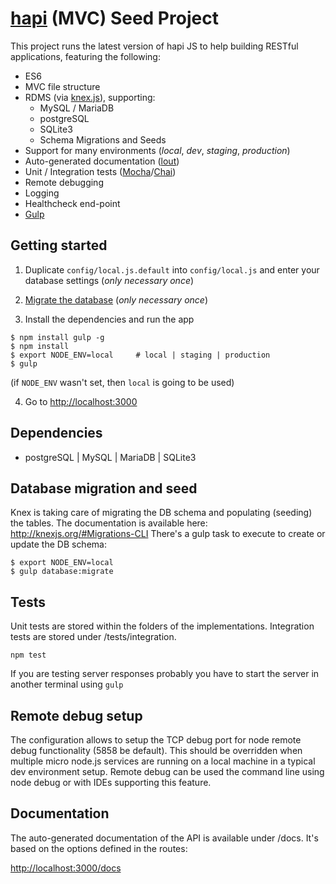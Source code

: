 # [hapi] (MVC) Seed Project

This project runs the latest version of hapi JS to help building RESTful applications, featuring the following:

- ES6
- MVC file structure
- RDMS (via [knex.js]), supporting:
  - MySQL / MariaDB
  - postgreSQL
  - SQLite3
  - Schema Migrations and Seeds
- Support for many environments (_local_, _dev_, _staging_, _production_)
- Auto-generated documentation ([lout])
- Unit / Integration tests ([Mocha]/[Chai])
- Remote debugging
- Logging
- Healthcheck end-point
- [Gulp]

## Getting started

1. Duplicate `config/local.js.default` into `config/local.js` and enter your database settings (_only necessary once_)

2. [Migrate the database](#database-migration-and-seed) (_only necessary once_)

3. Install the dependencies and run the app
````
$ npm install gulp -g
$ npm install
$ export NODE_ENV=local     # local | staging | production
$ gulp
````

(if `NODE_ENV` wasn't set, then `local` is going to be used)

4. Go to [http://localhost:3000](http://localhost:3000)


## Dependencies

- postgreSQL | MySQL | MariaDB | SQLite3

## Database migration and seed
Knex is taking care of migrating the DB schema and populating (seeding) the tables.
The documentation is available here: http://knexjs.org/#Migrations-CLI
There's a gulp task to execute to create or update the DB schema:
````
$ export NODE_ENV=local
$ gulp database:migrate
````

## Tests
Unit tests are stored within the folders of the implementations.
Integration tests are stored under /tests/integration.
````
npm test
````
If you are testing server responses probably you have to start the server in another terminal using ```` gulp ````


## Remote debug setup
The configuration allows to setup the TCP debug port for node remote debug functionality (5858 be default). This should be
overridden when multiple micro node.js services are running on a local machine in a typical dev environment setup.
Remote debug can be used the command line using node debug or with IDEs supporting this feature.


## Documentation
The auto-generated documentation of the API is available under /docs.
It's based on the options defined in the routes:

[http://localhost:3000/docs](http://localhost:3000/docs)



[hapi]:     http://hapijs.com/
[knex.js]:  http://knexjs.org/
[lout]:     https://github.com/hapijs/lout
[Mocha]:    https://mochajs.org/
[Chai]:     http://chaijs.com/
[Gulp]:     http://gulpjs.com/
